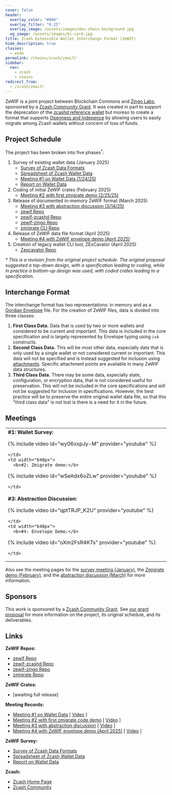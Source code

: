 ```yaml
---
cover: false
header:
  overlay_color: "#000"
  overlay_filter: "0.25"
  overlay_image: /assets/images/dev-chain-background.jpg
  og_image: /assets/images/bc-card.jpg
title: Zcash Extensible Wallet Interchange Format (ZeWIF)
hide_description: true
classes:
  - wide
permalink: /chains/zcash/zewif/
sidebar:
  nav:
    - zcash
    - chains
redirect_from:
  - /zcash/zewif/
---
```


ZeWIF is a joint project between Blockchain Commons and [Zingo Labs](https://zingolabs.org/), sponsored by a [Zcash Community Grant](https://zcashcommunitygrants.org/). It was created in part to support the deprecation of the [zcashd reference wallet](https://z.cash/ecosystem/zcashd/) but moreso to create a format that supports [Openness and Indepence](https://developer.blockchaincommons.com/principles/) by allowing users to easily migrate among Zcash wallets without concern of loss of funds.

## Project Schedule

The project has been broken into five phases<sup>*</sup>:

1. Survey of existing wallet data (January 2025)
   * [Survey of Zcash Data Formats](https://github.com/dorianvp/zcash-wallet-formats/tree/master)
   * [Spreadsheet of Zcash Wallet Data](https://docs.google.com/spreadsheets/d/1MdahX4igppx7a4BdrcO5TGB2-mO1EtXrlKssypfEHUQ/)
   * [Meeting #1 on Wallet Data (1/24/25)](/chains/zcash/zewif/meeting1/)
   * [Report on Wallet Data](/chains/zcash/zewif/report1/)
2. Coding of initial ZeWIF crates (February 2025)
    * [Meeting #2 with first zmigrate demo (2/25/25)](https://www.youtube.com/watch?v=wSeAdx6oZLw)
3. Release of documented in-memory ZeWIF format (March 2025)
    * [Meeting #3 with abstraction discussion (3/14/25)](https://www.youtube.com/watch?v=qptTRJP_K2U)
    * [zewif Repo](https://github.com/BlockchainCommons/zewif)
    * [zewif-zcashd Repo](https://github.com/BlockchainCommons/zewif-zcashd)
    * [zewif-zingo Repo](https://github.com/BlockchainCommons/zewif-zingo)
    * [zmigrate CLI Repo](https://github.com/BlockchainCommons/zmigrate)
4. Release of ZeWIF data file format (April 2025)
    * [Meeting #4 with ZeWIF envelope demo (April 2025)](/chains/zcash/zewif/meeting4/)
5. Creation of legacy wallet CLI tool, ZExCavator (April 2025)
    * [Zexcavator Repo](https://github.com/zingolabs/zexcavator)

<i>* This is a revision from the original project schedule. The original proposal suggested a top-down design, with a specification leading to coding, while in practice a bottom-up design was used, with coded crates leading to a specification.</I>

## Interchange Format

The interchange format has two representations: in memory and as a [Gordian Envelope](/envelope/) file. For the creation of ZeWIF files, data is divided into three classes:

1. **First Class Data.** Data that is used by two or more wallets and considered to be current and important. This data is included in the core specification and is largely represented by Envelope typing using `isA` constructs.
2. **Second Class Data.** This will be most other data, especially data that is only used by a single wallet or not considered current or important. This data will not be specified and is instead suggested for inclusion using [attachments](https://github.com/BlockchainCommons/Research/blob/master/papers/bcr-2023-006-envelope-attachment.md). Specific attachment points are available in many ZeWIF data structures.
3. **Third Class Data.** There may be some data, especially state, configuration, or encryption data, that is not considered useful for preservation. This will not be included in the core specifications and will not be suggested for inclusion in specifications. However, the best practice will be to preserve the entire original wallet data file, so that this "third class data" is not lost is there is a need for it in the future.

## Meetings

<table width="100%">
  <tr>
    <td width="640px">
      <b>#1: Wallet Survey:</b>

{% include video id="wy06xxpJy-M" provider="youtube" %}

    </td>
    <td width="640px">
      <b>#2: Zmigrate demo:</b>

{% include video id="wSeAdx6oZLw" provider="youtube" %}

    </td>
  </tr>
  <tr>
    <td width="640px">
      <b>#3: Abstraction Discussion:</b>

{% include video id="qptTRJP_K2U" provider="youtube" %}

    </td>
    <td width="640px">
      <b>#4: Envelope Demo:</b>

{% include video id="oXm2FsR4KTs" provider="youtube" %}

    </td>
  </tr>
</table>

Also see the meeting pages for the [survey meeting (January)](/chains/zcash/zewif/meeting1/), the [Zmigrate demo (February)](/chains/zcash/zewif/meeting2/), and the [abstraction discussion (March)](/chains/zcash/zewif/meeting3/) for more information.


## Sponsors

This work is sponsored by a [Zcash Community Grant](https://zcashcommunitygrants.org/). See [our grant proposal](https://github.com/ZcashCommunityGrants/zcashcommunitygrants/issues/3) for more information on the project, its original schedule, and its deliverables.

## Links

**ZeWIF Repos:**
* [zewif Repo](https://github.com/BlockchainCommons/zewif)
* [zewif-zcashd Repo](https://github.com/BlockchainCommons/zewif-zcashd)
* [zewif-zingo Repo](https://github.com/BlockchainCommons/zewif-zingo)
* [zmigrate Repo](https://github.com/BlockchainCommons/zmigrate)

**ZeWIF Crates:**
* [awaiting full release]

**Meeting Records:**
* [Meeting #1 on Wallet Data](/chains/zcash/zewif/meeting1/) [ [Video](https://www.youtube.com/watch?v=wy06xxpJy-M) ]
* [Meeting #2 with first zmigrate code demo](/chains/zcash/zewif/meeting2/) [ [Video](https://www.youtube.com/watch?v=wSeAdx6oZLw) ]
* [Meeting #3 with abstraction discussion](/chains/zcash/zewif/meeting3/) [ [Video](https://www.youtube.com/watch?v=qptTRJP_K2U) ]
* [Meeting #4 with ZeWIF envelope demo (April 2025)](/chains/zcash/zewif/meeting4/) [ [Video](https://www.youtube.com/watch?v=oXm2FsR4KTs) ]

**ZeWIF Survey:**
* [Survey of Zcash Data Formats](https://github.com/dorianvp/zcash-wallet-formats/tree/master)
* [Spreadsheet of Zcash Wallet Data](https://docs.google.com/spreadsheets/d/1MdahX4igppx7a4BdrcO5TGB2-mO1EtXrlKssypfEHUQ/)
* [Report on Wallet Data](/chains/zcash/zewif/report1/)

**Zcash:**
* [Zcash Home Page](https://z.cash/)
* [Zcash Community](https://z.cash/community-hub/)
